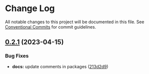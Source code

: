 # Change Log

All notable changes to this project will be documented in this file.
See [Conventional Commits](https://conventionalcommits.org) for commit guidelines.

## [0.2.1](https://github.com/rodgrolop/react-enterprise/compare/v0.2.0...v0.2.1) (2023-04-15)


### Bug Fixes

* **docs:** update comments in packages ([213d2d9](https://github.com/rodgrolop/react-enterprise/commit/213d2d9a479ba51a359e014338a119f9063dc908))
